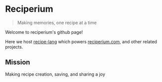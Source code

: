 # Reciperium

> Making memories, one recipe at a time

Welcome to reciperium's github page!

Here we host [recipe-lang](https://github.com/reciperium/recipe-lang) which powers [reciperium.com](https://reciperium.com), and other related projects.

## Mission

Making recipe creation, saving, and sharing a joy
